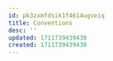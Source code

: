 ```yaml
---
id: pk3zxmfdsik1f4614ugveiq
title: Conventions
desc: ''
updated: 1711739439430
created: 1711739439430
---
```

